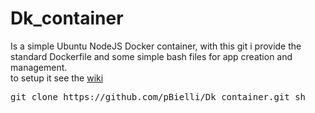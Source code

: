 # Dk_container
Is a simple Ubuntu NodeJS Docker container, with this git i provide the standard Dockerfile and some simple bash files for app creation and management.
<br/>to setup it see the <a href="https://github.com/pBielli/Dk_container/wiki">wiki</a>

<pre>git clone https://github.com/pBielli/Dk_container.git sh</pre>
